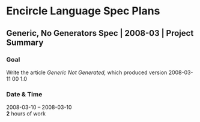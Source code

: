 ﻿Encircle Language Spec Plans
============================

Generic, No Generators Spec | 2008-03 | Project Summary
-------------------------------------------------------

### Goal

Write the article *Generic Not Generated,* 
which produced version  2008-03-11 00  1.0

### Date & Time

2008-03-10 – 2008-03-10  
__2__ hours of work